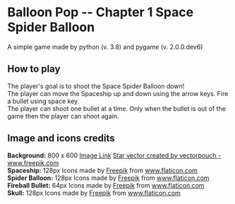 # Balloon Pop -- Chapter 1 Space Spider Balloon
A simple game made by python (v. 3.8) and pygame (v. 2.0.0.dev6)  
  
## How to play  
The player's goal is to shoot the Space Spider Balloon down!  
The player can move the Spaceship up and down using the arrow keys. Fire a bullet using space key.  
The player can shoot one bullet at a time. Only when the bullet is out of the game then the player can shoot again.  



  
## Image and icons credits  
**Background:** 800 x 600 <a href='https://www.freepik.com/free-vector/earth-view-night-from-alien-planet-neon-space_5603526.htm'>Image Link</a> <a href="https://www.freepik.com/vectors/star">Star vector created by vectorpouch - www.freepik.com</a>  
**Spaceship:** 128px Icons made by <a href="https://www.flaticon.com/authors/freepik" title="Freepik">Freepik</a> from <a href="https://www.flaticon.com/" title="Flaticon">www.flaticon.com</a>  
**Spider Balloon:** 128px Icons made by <a href="https://www.flaticon.com/authors/freepik" title="Freepik">Freepik</a> from <a href="https://www.flaticon.com/" title="Flaticon">www.flaticon.com</a>  
**Fireball Bullet:** 64px Icons made by <a href="https://www.flaticon.com/authors/freepik" title="Freepik">Freepik</a> from <a href="https://www.flaticon.com/" title="Flaticon">www.flaticon.com</a>  
**Skull:** 128px Icons made by <a href="https://www.flaticon.com/authors/freepik" title="Freepik">Freepik</a> from <a href="https://www.flaticon.com/" title="Flaticon">www.flaticon.com</a>   



